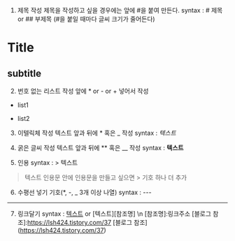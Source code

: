 1. 제목 작성
제목을 작성하고 싶을 경우에는 앞에 #을 붙여 만든다.
syntax : # 제목 or ## 부제목 (#을 붙일 때마다 글씨 크기가 줄어든다)
# Title
## subtitle

2. 번호 없는 리스트 작성
앞에 * or - or + 넣어서 작성
* list1
- list2

3. 이텔릭체 작성
텍스트 앞과 뒤에 * 혹은 _ 작성
syntax : *텍스트*

4. 굵은 글씨 작성
텍스트 앞과 뒤에 ** 혹은 __ 작성
syntax : **텍스트**

5. 인용
syntax : > 텍스트
> 텍스트
인용문 안에 인용문을 만들고 싶으면 > 기호 하나 더 추가

6. 수평선 넣기
기호(*, -, _ 3개 이상 나열)
syntax : ---
---

7. 링크달기
syntax : [텍스트](링크주소) or [텍스트][참조명] \n [참조명]:링크주소
[블로그 참조]:https://lsh424.tistory.com/37
[블로그 참조] (https://lsh424.tistory.com/37)

